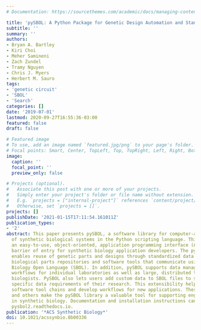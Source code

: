 ```yaml
---
# Documentation: https://sourcethemes.com/academic/docs/managing-content/

title: 'pySBOL: A Python Package for Genetic Design Automation and Standardization'
subtitle: ''
summary: ''
authors:
- Bryan A. Bartley
- Kiri Choi
- Meher Samineni
- Zach Zundel
- Tramy Nguyen
- Chris J. Myers
- Herbert M. Sauro
tags:
- 'genetic circuit'
- 'SBOL'
- 'Search'
categories: []
date: '2019-07-01'
lastmod: 2020-09-27T16:55:36-03:00
featured: false
draft: false

# Featured image
# To use, add an image named `featured.jpg/png` to your page's folder.
# Focal points: Smart, Center, TopLeft, Top, TopRight, Left, Right, BottomLeft, Bottom, BottomRight.
image:
  caption: ''
  focal_point: ''
  preview_only: false

# Projects (optional).
#   Associate this post with one or more of your projects.
#   Simply enter your project's folder or file name without extension.
#   E.g. `projects = ["internal-project"]` references `content/project/deep-learning/index.md`.
#   Otherwise, set `projects = []`.
projects: []
publishDate: '2021-01-15T17:11:54.161011Z'
publication_types:
- '2'
abstract: This paper presents pySBOL, a software library for computer-aided design
  of synthetic biological systems in the Python scripting language. This library provides
  an easy-to-use, object-oriented, application programming interface (API) with low
  barrier of entry for synthetic biology application developers. The pySBOL library
  enables reuse of genetic parts and designs through standardized data exchange with
  biological parts repositories and software tools that communicate using the Synthetic
  Biology Open Language (SBOL). In addition, pySBOL supports data management of design-build-test-learn
  workflows for individual laboratories as well as large, distributed teams of synthetic
  biologists. PySBOL also lets users add custom data to SBOL files to support the
  specific data requirements of their research. This extensibility helps users integrate
  software tool chains and develop workflows for new applications. These features
  and others make the pySBOL library a valuable tool for supporting engineering practices
  in synthetic biology. Documentation and installation instructions can be found at
  pysbol2.readthedocs.io.
publication: '*ACS Synthetic Biology*'
doi: 10.1021/acssynbio.8b00336
---
```


